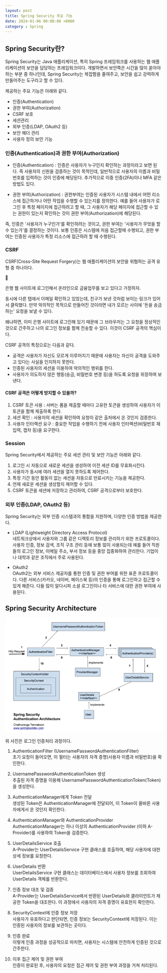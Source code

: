 ```yaml
---
layout: post
title: Spring Security 주요 기능 
date: 2024-01-06 00:00:00 +0000
category : Spring
---
```


## Spring Security란? 

Spring Security는 Java 애플리케이션, 특히 Spring 프레임워크를 사용하는 웹 애플리케이션의 보안을 담당하는 프레임워크이다. 개발하면서 보안쪽은 시간을 많이 쏟아야하는 부분 중 하나인데, Spring Security는 복잡함을 줄여주고, 보안을 쉽고 강력하게 만들어주는 도구라고 할 수 있다. 

제공하는 주요 기능은 아래와 같다.

* 인증(Authentication)
* 권한 부여(Authorization)
* CSRF 보호
* 세션관리
* 외부 인증(LDAP, OAuth2 등) 
* 보안 헤더 관리
* 사용자 정의 보안 기능

### 인증(Authentication)과 권한 부여(Authorization)

* 인증(Authentication) : 인증은 사용자가 누구인지 확인하는 과정이라고 보면 된다. 즉 사용자의 신원을 검증하는 것이 목적인데, 일반적으로 사용자의 이름과 비밀번호를 입력하는 것이 인증에 해당된다. 추가적으로 이중 인증(2FA)이나 MFA 같은 방법도 있다. 

* 권한 부여(Authorization) : 권한부여는 인증된 사용자가 시스템 내에서 어떤 리소스에 접근하거나 어떤 작업을 수행할 수 있는지를 정의한다. 예를 들어 사용자가 로그인 후 특정 페이지에 접근하려고 할 때, 그 사용자가 해당 페이지에 접근할 수 있는 권한이 있는지 확인하는 것이 권한 부여(Authorization)에 해당된다.   

즉, 인증은 '사용자가 누구인가'를 확인하려는 것이고, 권한 부여는 '사용자가 무엇을 할 수 있는가'를 결정하는 것이다. 보통 인증은 시스템에 처음 접근할때 수행되고, 권한 부여는 인증된 사용자가 특정 리소스에 접근하려 할 때 수행된다. 


### CSRF

CSRF(Cross-Site Request Forgery)는 웹 애플리케이션의 보안을 위협하는 공격 유형 중 하나이다.  

<aside>
  <span class="icon">🥕</span> 
  <div class="content">
    <p>은행 웹 사이트에 로그인해서 온라인으로 금융업무를 보고 있다고 가정하자.</p>
    <p>동시에 다른 탭에서 이메일 확인하고 있었는데, 친구가 보낸 것처럼 보이는 링크가 있어서 클릭했다. 만약 악의적인 목적으로 만들어진 것이라면 내가 모르는 사이에 '돈을 송금하는' 요청을 보낼 수 있다. </p>
    <p>왜냐하면, 이미 은행 사이트에 로그인해 있기 때문에 그 브라우저는 그 요청을 정상적인 것으로 간주하고 나의 로그인 정보를 함께 전송할 수 있다. 이것이 CSRF 공격의 핵심이다.</p>
  </div>
</aside>

CSRF 공격의 특징으로는 다음과 같다.  

* 공격은 사용자가 자신도 모르게 이루어지기 때문에 사용자는 자신이 공격을 도와주고 있다는 사실을 인지하지 못한다.  
* 인증된 사용자의 세션을 이용하여 악의적인 행위를 한다.  
* 사용자가 의도하지 않은 행동(송금, 비밀번호 변경 등)을 하도록 요청을 위장하여 보낸다. 

#### CSRF 공격은 어떻게 방지할 수 있을까?  

1. CSRF 토큰 사용 : 서버는 폼을 제출할 때마다 고유한 토큰을 생성하여 사용자가 이 토큰을 함께 제출하록 한다.  
2. 세션 확인 : 사용자의 세션을 확인하여 요청이 같은 출처에서 온 것인지 검증한다.  
3. 사용자 인터랙션 요구 : 중요한 작업을 수행하기 전에 사용자 인터랙션(비밀번호 재입력, 캡차 등)을 요구한다.  
 

### Session  
Spring Security에서 제공하는 주요 세션 관리 및 보안 기능은 아래와 같다.  

1. 로그인 시 자동으로 새로운 세션을 생성하여 이전 세션 ID를 무효화시킨다.  
2. 사용자가 동시에 여러 세션을 열지 못하도록 제어한다.  
3. 특정 기간 동안 활동이 없는 세션을 자동으로 만료시키는 기능을 제공한다.  
4. 언제 새로운 세션을 생성할지 제어할 수 있다.   
5. CSRF 토큰을 세션에 저장하고 관리하여, CSRF 공격으로부터 보호한다.  


### 외부 인증(LDAP, OAuth2 등) 

Spring Security는 외부 인증 시스템과의 통합을 지원하며, 다양한 인증 방법을 제공한다. 

* LDAP (Lightweight Directory Access Protocol)  
네트워크상에서 사용자와 그룹 같은 디렉토리 정보를 관리하기 위한 프로토콜이다. 사용자 인증, 정보 검색, 조직 구조 관리 등에 보통 많이 사용되는데 예를 들어 직원들의 로그인 정보, 이메일 주소, 부서 정보 등을 중앙 집중화하여 관리한다. 기업이나 대학과 같은 조직에서 주로 사용된다.  


* OAuth2   
OAuth2는 외부 서비스 제공자를 통한 인증 및 권한 부여를 위한 표준 프로토콜이다. 다른 서비스(카카오, 네이버, 페이스북 등)의 인증을 통해 로그인하고 접근할 수 있게 해준다. 다들 많이 알다시피 소셜 로그인이나 타 서비스에 대한 권한 부여에 사용된다.  


## Spring Security Architecture

![Spring Security Architecture](/public/img/SpringSecurityArchitecture.png)

위 사진은 로그인 인증처리 과정이다.

1. AuthenticationFilter (UsernamePasswordAuthenticationFilter)  
초기 요청이 들어오면, 이 필터는 사용자의 자격 증명(사용자 이름과 비밀번호)을 확인한다.  

2. UsernamePasswordAuthenticationToken 생성  
추출된 자격 증명을 이용해 UsernamePasswordAuthenticationToken(Token)을 생성한다.

3. AuthenticationManager에게 Token 전달  
생성된 Token은 AuthenticationManager에 전달되어, 이 Token이 올바른 사용자에게서 온 것인지 확인한다.

4. AuthenticationManager와 AuthenticationProvider  
AuthenticationManager는 하나 이상의 AuthenticationProvider (이하 A-Provider)를 사용하여 Token을 검증한다. 

5. UserDetailsService 호출  
A-Provider는 UserDetailsService 구현 클래스를 호출하여, 해당 사용자에 대한 상세 정보를 요청한다.

6. UserDetails 반환  
UserDetailsService 구현 클래스는 데이터베이스에서 사용자 정보를 조회하여 UserDetails 객체를 반환한다. 

7. 인증 정보 대조 및 검증  
A-Provider는 UserDetailsService에서 반환된 UserDetails와 클라이언트가 제공한 Token을 대조한다. 이 과정에서 사용자의 자격 증명이 유효한지 확인한다. 

8. SecurityContext에 인증 정보 저장  
사용자가 유효하다고 판단되면, 인증 정보는 SecurityContext에 저장된다. 이는 인증된 사용자의 정보를 보관하는 곳이다. 

9. 인증 완료  
이렇게 인증 과정을 성공적으로 마치면, 사용자는 시스템에 안전하게 인증된 것으로 간주한다.

10. 이후 접근 제어 및 권한 부여  
인증이 완료된 후, 사용자의 요청은 접근 제어 및 권한 부여 과정을 거쳐 처리된다. 